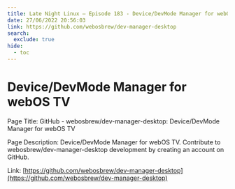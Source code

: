 ```yaml
---
title: Late Night Linux – Episode 183 - Device/DevMode Manager for webOS TV
date: 27/06/2022 20:56:03
link: https://github.com/webosbrew/dev-manager-desktop
search:
  exclude: true
hide:
  - toc
---
```


# Device/DevMode Manager for webOS TV

Page Title: GitHub - webosbrew/dev-manager-desktop: Device/DevMode Manager for webOS TV

Page Description: Device/DevMode Manager for webOS TV. Contribute to webosbrew/dev-manager-desktop development by creating an account on GitHub. 

Link: [https://github.com/webosbrew/dev-manager-desktop](https://github.com/webosbrew/dev-manager-desktop)